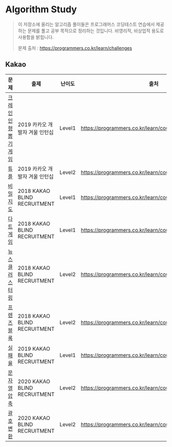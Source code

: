 # Algorithm Study
> 이 저장소에 올리는 알고리즘 풀이들은 프로그래머스 코딩테스트 연습에서 제공하는 문제를 풀고 공부 목적으로 정리하는 것입니다. 비영리적, 비상업적 용도로 사용함을 밝힙니다.
>
> 문제 출처 : https://programmers.co.kr/learn/challenges

## Kakao

| 문제                                                         | 출제                           | 난이도 | 출처                                                     | Note |
| ------------------------------------------------------------ | ------------------------------ | ------ | -------------------------------------------------------- | ---- |
| [크레인 인형 뽑기 게임](https://github.com/cskime/Algorithm/blob/master/kakao/크레인-인형-뽑기-게임.md) | 2019 카카오 개발자 겨울 인턴십 | Level1 | https://programmers.co.kr/learn/courses/30/lessons/64061 |      |
| [튜플](https://github.com/cskime/Algorithm/blob/master/kakao/비밀지도.md) | 2019 카카오 개발자 겨울 인턴십 | Level2 | https://programmers.co.kr/learn/courses/30/lessons/64065 |      |
| [비밀지도](https://github.com/cskime/Algorithm/blob/master/kakao/튜플.md) | 2018 KAKAO BLIND RECRUITMENT   | Level1 | https://programmers.co.kr/learn/courses/30/lessons/17681 |      |
| [다트게임](https://github.com/cskime/Algorithm/blob/master/kakao/다트게임.md) | 2018 KAKAO BLIND RECRUITMENT   | Level1 | https://programmers.co.kr/learn/courses/30/lessons/17682 |      |
| [뉴스 클러스터링](https://github.com/cskime/Algorithm/blob/master/kakao/뉴스-클러스터링.md) | 2018 KAKAO BLIND RECRUITMENT   | Level2 | https://programmers.co.kr/learn/courses/30/lessons/17677 |      |
| [프렌즈 블록](https://github.com/cskime/Algorithm/blob/master/kakao/프렌즈블록.md) | 2018 KAKAO BLIND RECRUITMENT   | Level2 | https://programmers.co.kr/learn/courses/30/lessons/17679 |      |
| [실패율](https://github.com/cskime/Algorithm/blob/master/kakao/실패율.md) | 2019 KAKAO BLIND RECRUITMENT   | Level1 | https://programmers.co.kr/learn/courses/30/lessons/42889 |      |
| [문자열 압축](https://github.com/cskime/Algorithm/blob/master/kakao/문자열압축.md) | 2020 KAKAO BLIND RECRUITMENT   | Level2 | https://programmers.co.kr/learn/courses/30/lessons/60057 |      |
| [괄호 변환](https://github.com/cskime/Algorithm/blob/master/kakao/괄호변환.md) | 2020 KAKAO BLIND RECRUITMENT   | Level2 | https://programmers.co.kr/learn/courses/30/lessons/60058 |      |


